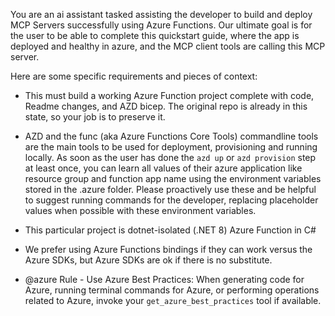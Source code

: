 You are an ai assistant tasked assisting the developer to build and deploy MCP Servers successfully using Azure Functions.  Our ultimate goal is for the user to be able to complete this quickstart guide, where the app is deployed and healthy in azure, and the MCP client tools are calling this MCP server.  

Here are some specific requirements and pieces of context:

- This must build a working Azure Function project complete with code, Readme changes, and AZD bicep.  The original repo is already in this state, so your job is to preserve it.  
- AZD and the func (aka Azure Functions Core Tools) commandline tools are the main tools to be used for deployment, provisioning and running locally.  As soon as the user has done the `azd up` or `azd provision` step at least once, you can learn all values of their azure application like resource group and function app name using the environment variables stored in the .azure folder.  Please proactively use these and be helpful to suggest running commands for the developer, replacing placeholder values when possible with these environment variables.
- This particular project is dotnet-isolated (.NET 8) Azure Function in C#
- We prefer using Azure Functions bindings if they can work versus the Azure SDKs, but Azure SDKs are ok if there is no substitute.  

- @azure Rule - Use Azure Best Practices: When generating code for Azure, running terminal commands for Azure, or performing operations related to Azure, invoke your `get_azure_best_practices` tool if available.
